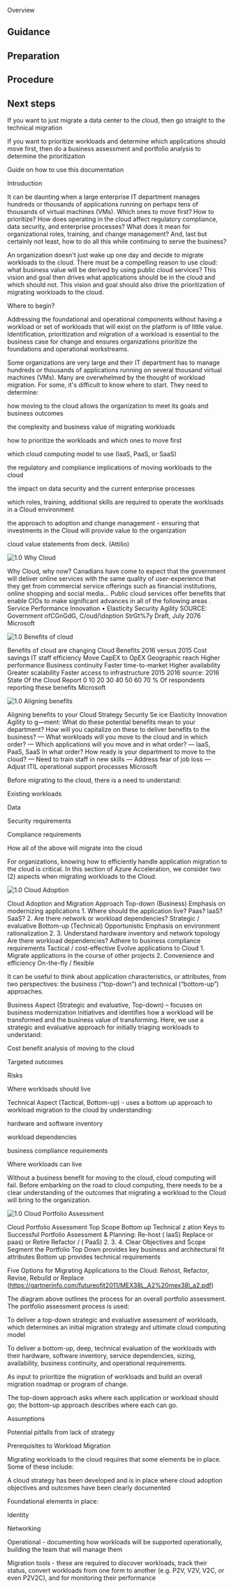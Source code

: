 

Overview





## Guidance

## Preparation

## Procedure


## Next steps



If you want to just migrate a data center to the cloud, then go straight to the technical migration 


If you want to prioritize workloads and determine which applications should move first, then do a business assessment and portfolio analysis to determine the prioritization 


Guide on how to use this documentation 


Introduction 


It can be daunting when a large enterprise IT department manages hundreds or thousands of applications running on perhaps tens of thousands of virtual machines (VMs). Which ones to move first? How to prioritize? How does operating in the cloud affect regulatory compliance, data security, and enterprise processes? What does it mean for organizational roles, training, and change management? And, last but certainly not least, how to do all this while continuing to serve the business? 


An organization doesn't just wake up one day and decide to migrate workloads to the cloud. There must be a compelling reason to use cloud: what business value will be derived by using public cloud services? This vision and goal then drives what applications should be in the cloud and which should not. This vision and goal should also drive the prioritization of migrating workloads to the cloud. 


Where to begin? 


Addressing the foundational and operational components without having a workload or set of workloads that will exist on the platform is of little value.  Identification, prioritization and migration of a workload is essential to the business case for change and ensures organizations prioritize the foundations and operational workstreams.  


 


Some organizations are very large and their IT department has to manage hundreds or thousands of applications running on several thousand virtual machines (VMs). Many are overwhelmed by the thought of workload migration.  For some, it's difficult to know where to start.  They need to determine: 


 

how moving to the cloud allows the organization to meet its goals and business outcomes 


the complexity and business value of migrating workloads 


how to prioritize the workloads and which ones to move first 


which cloud computing model to use (IaaS, PaaS, or SaaS) 


the regulatory and compliance implications of moving workloads to the cloud 


the impact on data security and the current enterprise processes 


which roles, training, additional skills are required to operate the workloads in a Cloud environment 


the approach to adoption and change management - ensuring that investments in the Cloud will provide value to the organization 



 


cloud value statements from deck. (Attilio)

![1.0 Why Cloud](https://github.com/alvarovitta/Workload/blob/master/images/1.0%20Why%20Cloud.png)


Why Cloud, why now? Canadians have come to expect that the government will deliver online services with the same quality of user-experience that they get from commercial service offerings such as financial institutions, online shopping and social media... Public cloud services offer benefits that enable CIOs to make significant advances in all of the following areas . Service Performance Innovation • Elasticity Security Agility SOURCE: Government ofCGnGdG, C/oud/\doption StrGt%7y Draft, July 2076 Microsoft 


 
![1.0 Benefits of cloud](https://github.com/alvarovitta/Workload/blob/master/images/1.0%20Benifits%20of%20cloud.png)

Benefits of cloud are changing Cloud Benefits 2016 versus 2015 Cost savings IT staff efficiency Move CapEX to OpEX Geographic reach Higher performance Business continuity Faster time-to-market Higher availability Greater scalability Faster access to infrastructure 2015 2016 source: 2016 State Of the Cloud Report 0 10 20 30 40 50 60 70 % Of respondents reporting these benefits Microsoft 


 
![1.0 Aligning benefits](https://github.com/alvarovitta/Workload/blob/master/images/1.0%20Aligning%20benefits.png)

Aligning benefits to your Cloud Strategy Security Se ice Elasticity Innovation Agility to g—ment: What do these potential benefits mean to your department? How will you capitalize on these to deliver benefits to the business? — What workloads will you move to the cloud and in which order? — Which applications will you move and in what order? — laaS, PaaS, SaaS In what order? How ready is your department to move to the cloud? — Need to train staff in new skills — Address fear of job loss — Adjust ITIL operational support processes Microsoft 


 


Before migrating to the cloud, there is a need to understand: 

Existing workloads 


Data 


Security requirements 


Compliance requirements 


How all of the above will migrate into the cloud 



 


For organizations, knowing how to efficiently handle application migration to the cloud is critical. In this section of Azure Acceleration, we consider two (2) aspects when migrating workloads to the Cloud.   


 
![1.0 Cloud Adoption](https://github.com/alvarovitta/Workload/blob/master/images/1.0%20Cloud%20adoption.png)

Cloud Adoption and Migration Approach Top-down (Business) Emphasis on modernizing applications 1. Where should the application live? Paas? laaS? SaaS? 2. Are there network or workload dependencies? Strategic / evaluative Bottom-up (Technical) Opportunistic Emphasis on environment rationalization 2. 3. Understand hardware inventory and network topology Are there workload dependencies? Adhere to business compliance requirements Tactical / cost-effective Evolve applications to Cloud 1. Migrate applications in the course of other projects 2. Convenience and efficiency On-the-fly / flexible 


 


It can be useful to think about application characteristics, or attributes, from two perspectives: the business (“top-down”) and technical (“bottom-up”) approaches. 


 


Business Aspect (Strategic and evaluative, Top-down) – focuses on business modernization initiatives and identifies how a workload will be transformed and the business value of transforming. Here, we use a strategic and evaluative approach for initially triaging workloads to understand: 

Cost benefit analysis of moving to the cloud 


Targeted outcomes  


Risks 


Where workloads should live 



 


 Technical Aspect (Tactical, Bottom-up) - uses a bottom up approach to workload migration to the cloud by understanding: 

hardware and software inventory 


workload dependencies 


business compliance requirements 


Where workloads can live 



 


Without a business benefit for moving to the cloud, cloud computing will fail.  Before embarking on the road to cloud computing, there needs to be a clear understanding of the outcomes that migrating a workload to the Cloud will bring to the organization. 


 
![1.0 Cloud Portfolio Assessment](https://github.com/alvarovitta/Workload/blob/master/images/1.0%20Cloud%20Portfolio%20Assessment.png)

Cloud Portfolio Assessment Top Scope Bottom up Technical z ation Keys to Successful Portfolio Assessment & Planning: Re-host ( laaS) Replace or paas) or Retire Refactor / ( PaaS) 2. 3. 4. Clear Objectives and Scope Segment the Portfolio Top Down provides key business and architectural fit attributes Bottom up provides technical requirements 


Five Options for Migrating Applications to the Cloud: Rehost, Refactor, Revise, Rebuild or Replace (https://gartnerinfo.com/futureofit2011/MEX38L_A2%20mex38l_a2.pdf)


 


The diagram above outlines the process for an overall portfolio assessment.  The portfolio assessment process is used: 


 

To deliver a top-down strategic and evaluative assessment of workloads, which determines an initial migration strategy and ultimate cloud computing model 


To deliver a bottom-up, deep, technical evaluation of the workloads with their hardware, software inventory, service dependencies, sizing, availability, business continuity, and operational requirements. 


As input to prioritize the migration of workloads and build an overall migration roadmap or program of change. 



 


The top-down approach asks where each application or workload should go; the bottom-up approach describes where each can go. 


 


Assumptions 


 


Potential pitfalls from lack of strategy 


 


<Insert slide> 


 


Prerequisites to Workload Migration 


 


Migrating workloads to the cloud requires that some elements be in place.  Some of these include: 


 

A cloud strategy has been developed and is in place where cloud adoption objectives and outcomes have been clearly documented 


Foundational elements in place: 

Identity 


Networking  



Operational - documenting how workloads will be supported operationally, building the team that will manage them 


Migration tools - these are required to discover workloads, track their status, convert workloads from one form to another (e.g. P2V, V2V, V2C, or even P2V2C), and for monitoring their performance 

